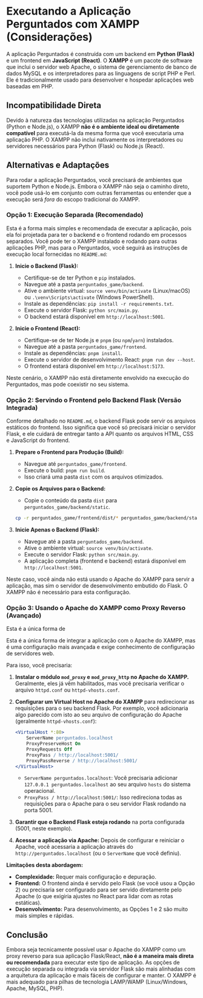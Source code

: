 # Executando a Aplicação Perguntados com XAMPP (Considerações)

A aplicação Perguntados é construída com um backend em **Python (Flask)** e um frontend em **JavaScript (React)**. O **XAMPP** é um pacote de software que inclui o servidor web Apache, o sistema de gerenciamento de banco de dados MySQL e os interpretadores para as linguagens de script PHP e Perl. Ele é tradicionalmente usado para desenvolver e hospedar aplicações web baseadas em PHP.

## Incompatibilidade Direta

Devido à natureza das tecnologias utilizadas na aplicação Perguntados (Python e Node.js), o XAMPP **não é o ambiente ideal ou diretamente compatível** para executá-la da mesma forma que você executaria uma aplicação PHP. O XAMPP não inclui nativamente os interpretadores ou servidores necessários para Python (Flask) ou Node.js (React).

## Alternativas e Adaptações

Para rodar a aplicação Perguntados, você precisará de ambientes que suportem Python e Node.js. Embora o XAMPP não seja o caminho direto, você pode usá-lo em conjunto com outras ferramentas ou entender que a execução será *fora* do escopo tradicional do XAMPP.

### Opção 1: Execução Separada (Recomendado)

Esta é a forma mais simples e recomendada de executar a aplicação, pois ela foi projetada para ter o backend e o frontend rodando em processos separados. Você pode ter o XAMPP instalado e rodando para outras aplicações PHP, mas para o Perguntados, você seguirá as instruções de execução local fornecidas no `README.md`:

1.  **Inicie o Backend (Flask):**
    - Certifique-se de ter Python e `pip` instalados.
    - Navegue até a pasta `perguntados_game/backend`.
    - Ative o ambiente virtual: `source venv/bin/activate` (Linux/macOS) ou `.\venv\Scripts\activate` (Windows PowerShell).
    - Instale as dependências: `pip install -r requirements.txt`.
    - Execute o servidor Flask: `python src/main.py`.
    - O backend estará disponível em `http://localhost:5001`.

2.  **Inicie o Frontend (React):**
    - Certifique-se de ter Node.js e `pnpm` (ou `npm`/`yarn`) instalados.
    - Navegue até a pasta `perguntados_game/frontend`.
    - Instale as dependências: `pnpm install`.
    - Execute o servidor de desenvolvimento React: `pnpm run dev --host`.
    - O frontend estará disponível em `http://localhost:5173`.

Neste cenário, o XAMPP não está diretamente envolvido na execução do Perguntados, mas pode coexistir no seu sistema.

### Opção 2: Servindo o Frontend pelo Backend Flask (Versão Integrada)

Conforme detalhado no `README.md`, o backend Flask pode servir os arquivos estáticos do frontend. Isso significa que você só precisará iniciar o servidor Flask, e ele cuidará de entregar tanto a API quanto os arquivos HTML, CSS e JavaScript do frontend.

1.  **Prepare o Frontend para Produção (Build):**
    - Navegue até `perguntados_game/frontend`.
    - Execute o build: `pnpm run build`.
    - Isso criará uma pasta `dist` com os arquivos otimizados.

2.  **Copie os Arquivos para o Backend:**
    - Copie o conteúdo da pasta `dist` para `perguntados_game/backend/static`.
    ```bash
    cp -r perguntados_game/frontend/dist/* perguntados_game/backend/static/
    ```

3.  **Inicie Apenas o Backend (Flask):**
    - Navegue até a pasta `perguntados_game/backend`.
    - Ative o ambiente virtual: `source venv/bin/activate`.
    - Execute o servidor Flask: `python src/main.py`.
    - A aplicação completa (frontend e backend) estará disponível em `http://localhost:5001`.

Neste caso, você ainda não está usando o Apache do XAMPP para servir a aplicação, mas sim o servidor de desenvolvimento embutido do Flask. O XAMPP não é necessário para esta configuração.

### Opção 3: Usando o Apache do XAMPP como Proxy Reverso (Avançado)

Esta é a única forma de 


Esta é a única forma de integrar a aplicação com o Apache do XAMPP, mas é uma configuração mais avançada e exige conhecimento de configuração de servidores web.

Para isso, você precisaria:

1.  **Instalar o módulo `mod_proxy` e `mod_proxy_http` no Apache do XAMPP.** Geralmente, eles já vêm habilitados, mas você precisaria verificar o arquivo `httpd.conf` ou `httpd-vhosts.conf`.

2.  **Configurar um Virtual Host no Apache do XAMPP** para redirecionar as requisições para o seu backend Flask. Por exemplo, você adicionaria algo parecido com isto ao seu arquivo de configuração do Apache (geralmente `httpd-vhosts.conf`):

    ```apache
    <VirtualHost *:80>
        ServerName perguntados.localhost
        ProxyPreserveHost On
        ProxyRequests Off
        ProxyPass / http://localhost:5001/
        ProxyPassReverse / http://localhost:5001/
    </VirtualHost>
    ```

    -   `ServerName perguntados.localhost`: Você precisaria adicionar `127.0.0.1 perguntados.localhost` ao seu arquivo `hosts` do sistema operacional.
    -   `ProxyPass / http://localhost:5001/`: Isso redireciona todas as requisições para o Apache para o seu servidor Flask rodando na porta 5001.

3.  **Garantir que o Backend Flask esteja rodando** na porta configurada (5001, neste exemplo).

4.  **Acessar a aplicação via Apache:** Depois de configurar e reiniciar o Apache, você acessaria a aplicação através do `http://perguntados.localhost` (ou o `ServerName` que você definiu).

**Limitações desta abordagem:**

-   **Complexidade:** Requer mais configuração e depuração.
-   **Frontend:** O frontend ainda é servido pelo Flask (se você usou a Opção 2) ou precisaria ser configurado para ser servido diretamente pelo Apache (o que exigiria ajustes no React para lidar com as rotas estáticas).
-   **Desenvolvimento:** Para desenvolvimento, as Opções 1 e 2 são muito mais simples e rápidas.

## Conclusão

Embora seja tecnicamente possível usar o Apache do XAMPP como um proxy reverso para sua aplicação Flask/React, **não é a maneira mais direta ou recomendada** para executar este tipo de aplicação. As opções de execução separada ou integrada via servidor Flask são mais alinhadas com a arquitetura da aplicação e mais fáceis de configurar e manter. O XAMPP é mais adequado para pilhas de tecnologia LAMP/WAMP (Linux/Windows, Apache, MySQL, PHP).

